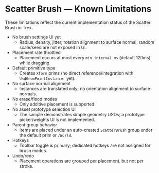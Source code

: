 # Scatter Brush — Known Limitations

These limitations reflect the current implementation status of the Scatter Brush in Trex.

- No brush settings UI yet
  - Radius, density, jitter, rotation alignment to surface normal, random scale/seed are not exposed in UI.
- Placement rate throttled
  - Placement occurs at most every `min_interval_ms` (default 120ms) while dragging.
- Default primitive type
  - Creates `Xform` prims (no direct reference/integration with `UsdGeomPointInstancer` yet).
- No surface normal alignment
  - Instances are translated only; no orientation alignment to surface normals.
- No erase/flood modes
  - Only additive placement is supported.
- No asset prototype selection UI
  - The sample demonstrates simple geometry USDs; a prototype picker/weights UI is not implemented.
- Parent group behavior
  - Items are placed under an auto-created `ScatterBrush` group under the default prim or `/World`.
- Hotkeys
  - Toolbar toggle is primary; dedicated hotkeys are not assigned for brush modes.
- Undo/redo
  - Placement operations are grouped per placement, but not per stroke.